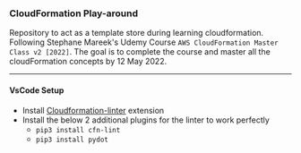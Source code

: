 ### CloudFormation Play-around

Repository to act as a template store during learning cloudformation. Following Stephane Mareek's Udemy Course `AWS CloudFormation Master Class v2 [2022]`. The goal is to complete the course and master all the cloudFormation concepts by 12 May 2022.

---

#### VsCode Setup
* Install [Cloudformation-linter](https://marketplace.visualstudio.com/items?itemName=kddejong.vscode-cfn-lint) extension
* Install the below 2 additional plugins for the linter to work perfectly
  * `pip3 install cfn-lint`
  * `pip3 install pydot`
